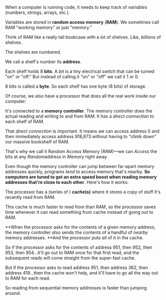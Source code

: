 When a computer is running code, it needs to keep track of *variables* (numbers, strings, arrays, etc.).

Variables are stored in **random access memory** (**RAM**). We sometimes call RAM "working memory" or just "memory.”

Think of RAM like a really tall bookcase with a *lot* of shelves. Like, *billions* of shelves.

The shelves are numbered.

We call a shelf's number its **address**.

Each shelf holds 8 **bits**. A *bit* is a tiny electrical switch that can be turned "on" or "off." But instead of calling it "on" or "off" we call it 1 or 0.

8 bits is called a **byte**. So each shelf has one byte (8 bits) of storage.

Of course, we also have a processor that does all the real work inside our computer:

It's connected to a **memory controller**. The memory controller does the actual reading and writing to and from RAM. It has a *direct connection* to each shelf of RAM.

That *direct connection* is important. It means we can access address 0 and then immediately access address 918,873 without having to "climb down" our massive bookshelf of RAM.

That's why we call it Random Access Memory (RAM)—we can *Access* the bits at any *Random*address in *Memory* right away.

Even though the memory controller can jump between far-apart memory addresses quickly, programs *tend to* access memory that's nearby. **So computers are tuned to get an extra speed boost when reading memory addresses that're close to each other**. Here's how it works:

The processor has a (series of ) **cache(s)** where it stores a copy of stuff it's recently read from RAM.

This cache is much faster to read from than RAM, so the processor saves time whenever it can read something from cache instead of going out to RAM.

**When the processor asks for the contents of a given memory address, the memory controller *also* sends the contents of a handful of *nearby* memory addresses. **And the processor puts *all* of it in the cache.

So if the processor asks for the contents of address 951, then 952, then 953, then 954...it'll go out to RAM once for that first read, and the subsequent reads will come straight from the super-fast cache.

But if the processor asks to read address 951, then address 362, then address 419...then the cache won't help, and it'll have to go all the way out to RAM for each read.

So reading from sequential memory addresses is faster than jumping around.